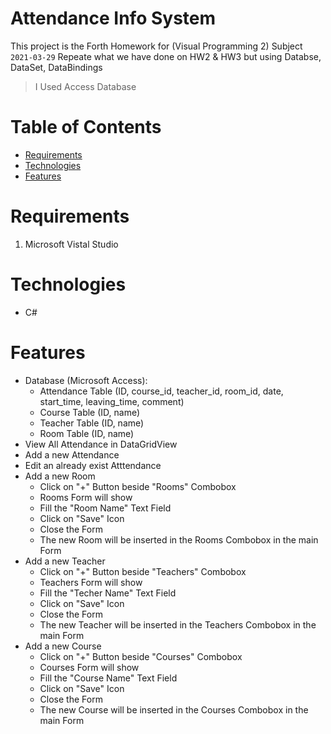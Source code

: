 # Attendance Info System
This project is the Forth Homework for (Visual Programming 2) Subject ` 2021-03-29 `
Repeate what we have done on HW2 & HW3 but using Databse, DataSet, DataBindings
> I Used Access Database

# Table of Contents
* [Requirements](#requirements)
* [Technologies](#technologies)
* [Features](#features)

# Requirements
1. Microsoft Vistal Studio

# Technologies
* C#

# Features
* Database (Microsoft Access):
    * Attendance Table (ID, course_id, teacher_id, room_id, date, start_time, leaving_time, comment)
    * Course Table (ID, name)
    * Teacher Table (ID, name)
    * Room Table (ID, name)
* View All Attendance in DataGridView
* Add a new Attendance
* Edit an already exist Atttendance
* Add a new Room
    * Click on "+" Button beside "Rooms" Combobox
    * Rooms Form will show
    * Fill the "Room Name" Text Field
    * Click on "Save" Icon
    * Close the Form
    * The new Room will be inserted in the Rooms Combobox in the main Form
* Add a new Teacher
    * Click on "+" Button beside "Teachers" Combobox
    * Teachers Form will show
    * Fill the "Techer Name" Text Field
    * Click on "Save" Icon
    * Close the Form
    * The new Teacher will be inserted in the Teachers Combobox in the main Form
* Add a new Course
    * Click on "+" Button beside "Courses" Combobox
    * Courses Form will show
    * Fill the "Course Name" Text Field
    * Click on "Save" Icon
    * Close the Form
    * The new Course will be inserted in the Courses Combobox in the main Form
